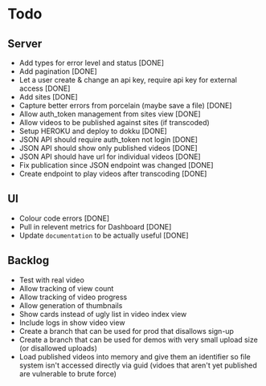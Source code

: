 # Todo

## Server

- Add types for error level and status [DONE]
- Add pagination [DONE]
- Let a user create & change an api key, require api key for external access [DONE]
- Add sites [DONE]
- Capture better errors from porcelain (maybe save a file) [DONE]
- Allow auth_token management from sites view [DONE]
- Allow videos to be published against sites (if transcoded)
- Setup HEROKU and deploy to dokku [DONE]
- JSON API should require auth_token not login [DONE]
- JSON API should show only published videos [DONE]
- JSON API should have url for individual videos [DONE]
- Fix publication since JSON endpoint was changed [DONE]
- Create endpoint to play videos after transcoding [DONE]

## UI

- Colour code errors [DONE]
- Pull in relevent metrics for Dashboard [DONE]
- Update `documentation` to be actually useful [DONE]

## Backlog

- Test with real video
- Allow tracking of view count
- Allow tracking of video progress
- Allow generation of thumbnails
- Show cards instead of ugly list in video index view
- Include logs in show video view
- Create a branch that can be used for prod that disallows sign-up
- Create a branch that can be used for demos with very small upload size (or disallowed uploads)
- Load published videos into memory and give them an identifier so file system isn't accessed directly via guid (vidoes that aren't yet published are vulnerable to brute force)
